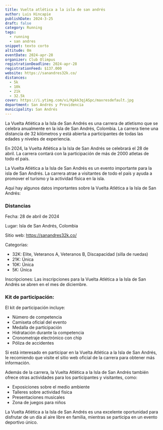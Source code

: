 ```yaml
---
title: Vuelta atlética a la isla de san andrés
author: Luis Hincapie
publishDate: 2024-3-25
draft: false
category: Running
tags:
  - running
  - san andres
snippet: texto corto
altitude: 0m
eventDate: 2024-apr-28
organizer: Club Olimpus
registrationDeadline: 2024-apr-28
registrationFeed: $137.000
website: https://sanandres32k.co/
distances:
  - 5k
  - 10k
  - 21k
  - 32.5k
cover: https://i.ytimg.com/vi/Kpkk3qjASpc/maxresdefault.jpg
department: San Andrés y Providencia
municipality: San Andrés
---
```


La Vuelta Atlética a la Isla de San Andrés es una carrera de atletismo que se celebra anualmente en la isla de San Andrés, Colombia. La carrera tiene una distancia de 32 kilómetros y está abierta a participantes de todas las edades y niveles de experiencia.

En 2024, la Vuelta Atlética a la Isla de San Andrés se celebrará el 28 de abril. La carrera contará con la participación de más de 2000 atletas de todo el país.

La Vuelta Atlética a la Isla de San Andrés es un evento importante para la isla de San Andrés. La carrera atrae a visitantes de todo el país y ayuda a promover el turismo y la actividad física en la isla.

Aquí hay algunos datos importantes sobre la Vuelta Atlética a la Isla de San Andrés:

### Distancias

Fecha: 28 de abril de 2024

Lugar: Isla de San Andrés, Colombia

Sitio web: https://sanandres32k.co/

Categorías:

- 32K: Elite, Veteranos A, Veteranos B, Discapacidad (silla de ruedas)
- 21K: Única
- 10K: Única
- 5K: Única

Inscripciones: Las inscripciones para la Vuelta Atlética a la Isla de San Andrés se abren en el mes de diciembre.

### Kit de participación:

El kit de participación incluye:

- Número de competencia
- Camiseta oficial del evento
- Medalla de participación
- Hidratación durante la competencia
- Cronometraje electrónico con chip
- Póliza de accidentes

Si está interesado en participar en la Vuelta Atlética a la Isla de San Andrés, le recomiendo que visite el sitio web oficial de la carrera para obtener más información.

Además de la carrera, la Vuelta Atlética a la Isla de San Andrés también ofrece otras actividades para los participantes y visitantes, como:

- Exposiciones sobre el medio ambiente
- Talleres sobre actividad física
- Presentaciones musicales
- Zona de juegos para niños

La Vuelta Atlética a la Isla de San Andrés es una excelente oportunidad para disfrutar de un día al aire libre en familia, mientras se participa en un evento deportivo único.
